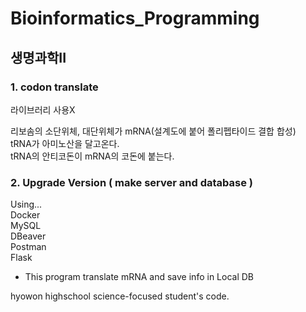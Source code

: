 # Bioinformatics_Programming

## 생명과학II
  
### 1. codon translate
라이브러리 사용X  
  
리보솜의 소단위체, 대단위체가 mRNA(설계도에 붙어 폴리펩타이드 결합 합성)  
tRNA가 아미노산을 달고온다.  
tRNA의 안티코돈이 mRNA의 코돈에 붙는다.  

### 2. Upgrade Version ( make server and database )
Using...   
Docker   
MySQL   
DBeaver   
Postman   
Flask   

- This program translate mRNA and save info in Local DB
  
hyowon highschool science-focused student's code.  
  
  
